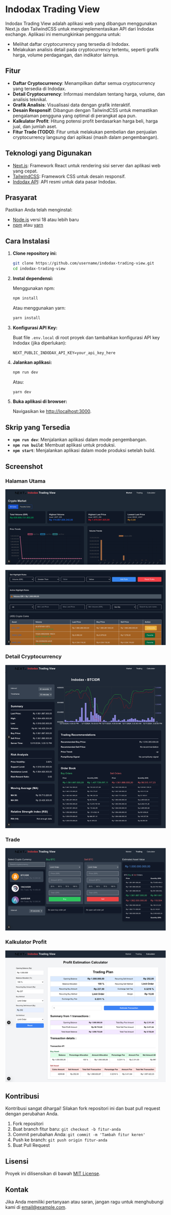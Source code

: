 # Indodax Trading View

Indodax Trading View adalah aplikasi web yang dibangun menggunakan Next.js dan TailwindCSS untuk mengimplementasikan API dari Indodax exchange. Aplikasi ini memungkinkan pengguna untuk:

- Melihat daftar cryptocurrency yang tersedia di Indodax.
- Melakukan analisis detail pada cryptocurrency tertentu, seperti grafik harga, volume perdagangan, dan indikator lainnya.

## Fitur

- **Daftar Cryptocurrency**: Menampilkan daftar semua cryptocurrency yang tersedia di Indodax.
- **Detail Cryptocurrency**: Informasi mendalam tentang harga, volume, dan analisis teknikal.
- **Grafik Analisis**: Visualisasi data dengan grafik interaktif.
- **Desain Responsif**: Dibangun dengan TailwindCSS untuk memastikan pengalaman pengguna yang optimal di perangkat apa pun.
- **Kalkulator Profit**: Hitung potensi profit berdasarkan harga beli, harga jual, dan jumlah aset.
- **Fitur Trade (TODO)**: Fitur untuk melakukan pembelian dan penjualan cryptocurrency langsung dari aplikasi (masih dalam pengembangan).

## Teknologi yang Digunakan

- [Next.js](https://nextjs.org/): Framework React untuk rendering sisi server dan aplikasi web yang cepat.
- [TailwindCSS](https://tailwindcss.com/): Framework CSS untuk desain responsif.
- [Indodax API](https://github.com/btcid/indodax-official-api-docs): API resmi untuk data pasar Indodax.

## Prasyarat

Pastikan Anda telah menginstal:

- [Node.js](https://nodejs.org/) versi 18 atau lebih baru
- [npm](https://www.npmjs.com/) atau [yarn](https://yarnpkg.com/)

## Cara Instalasi

1. **Clone repository ini:**

   ```bash
   git clone https://github.com/username/indodax-trading-view.git
   cd indodax-trading-view
   ```

2. **Instal dependensi:**

   Menggunakan npm:

   ```bash
   npm install
   ```

   Atau menggunakan yarn:

   ```bash
   yarn install
   ```

3. **Konfigurasi API Key:**

   Buat file `.env.local` di root proyek dan tambahkan konfigurasi API key Indodax (jika diperlukan):

   ```env
   NEXT_PUBLIC_INDODAX_API_KEY=your_api_key_here
   ```

4. **Jalankan aplikasi:**

   ```bash
   npm run dev
   ```

   Atau:

   ```bash
   yarn dev
   ```

5. **Buka aplikasi di browser:**

   Navigasikan ke [http://localhost:3000](http://localhost:3000).

## Skrip yang Tersedia

- **`npm run dev`**: Menjalankan aplikasi dalam mode pengembangan.
- **`npm run build`**: Membuat aplikasi untuk produksi.
- **`npm start`**: Menjalankan aplikasi dalam mode produksi setelah build.

## Screenshot

### Halaman Utama

![Halaman Utama](https://raw.githubusercontent.com/indragto/Nex-Indodax-Trading-View/refs/heads/main/ss/Screenshot%202024-12-11%20at%2015.31.03.png)

![Halaman Utama 2](https://raw.githubusercontent.com/indragto/Nex-Indodax-Trading-View/refs/heads/main/ss/Screenshot%202024-12-11%20at%2015.31.35.png)

### Detail Cryptocurrency

![Detail Cryptocurrency](https://raw.githubusercontent.com/indragto/Nex-Indodax-Trading-View/refs/heads/main/ss/screencapture-localhost-3000-coin-btcidr-2024-12-11-15_35_29.png)

### Trade

![Trade](https://raw.githubusercontent.com/indragto/Nex-Indodax-Trading-View/refs/heads/main/ss/screencapture-localhost-3000-trade-2024-12-11-15_37_55.png)

### Kalkulator Profit

![Kalkulator Profit](https://raw.githubusercontent.com/indragto/Nex-Indodax-Trading-View/refs/heads/main/ss/screencapture-localhost-3000-calculator-2024-12-11-15_38_56.png)

## Kontribusi

Kontribusi sangat dihargai! Silakan fork repositori ini dan buat pull request dengan perubahan Anda.

1. Fork repositori
2. Buat branch fitur baru: `git checkout -b fitur-anda`
3. Commit perubahan Anda: `git commit -m 'Tambah fitur keren'`
4. Push ke branch: `git push origin fitur-anda`
5. Buat Pull Request

## Lisensi

Proyek ini dilisensikan di bawah [MIT License](LICENSE).

## Kontak

Jika Anda memiliki pertanyaan atau saran, jangan ragu untuk menghubungi kami di [email@example.com](mailto:email@example.com).

